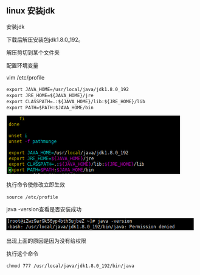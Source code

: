 ## linux 安装jdk

安装jdk

下载后解压安装包jdk1.8.0_192。

 解压剪切到某个文件夹

配置环境变量

vim /etc/profile 

```
export JAVA_HOME=/usr/local/java/jdk1.8.0_192
export JRE_HOME=${JAVA_HOME}/jre
export CLASSPATH=.:${JAVA_HOME}/lib:${JRE_HOME}/lib
export PATH=$PATH:$JAVA_HOME/bin
```

![1587634112549](img\1587634112549.png)

执行命令使修改立即生效

`source /etc/profile `

java -version查看是否安装成功

![1587635766847](img\1587635766847.png)

出现上面的原因是因为没有给权限

执行这个命令 

```
chmod 777 /usr/local/java/jdk1.8.0_192/bin/java
```

